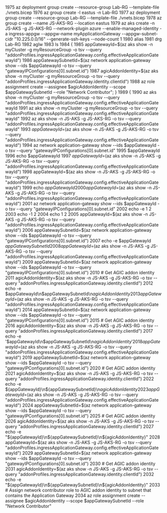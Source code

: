  1975  az deployment group create --resource-group Lab-RG --template-file ./vnets.bicep
 1976  az group create -l eastus -n Lab-RG
 1977  az deployment group create --resource-group Lab-RG --template-file ./vnets.bicep
 1978  az group create --name JS-AKS-RG --location eastus
 1979  az aks create -n JS-AKS -g JS-AKS-RG --network-plugin azure --enable-managed-identity -a ingress-appgw --appgw-name myApplicationGateway --appgw-subnet-cidr "10.225.0.0/16" --generate-ssh-keys --node-count 1
 1980  alias
 1981  drg Lab-RG
 1982  aglw
 1983  ls
 1984  {
 1985  appGatewayId=$(az aks show -n myCluster -g myResourceGroup -o tsv --query "addonProfiles.ingressApplicationGateway.config.effectiveApplicationGatewayId")
 1986  appGatewaySubnetId=$(az network application-gateway show --ids $appGatewayId -o tsv --query "gatewayIPConfigurations[0].subnet.id")
 1987  agicAddonIdentity=$(az aks show -n myCluster -g myResourceGroup -o tsv --query "addonProfiles.ingressApplicationGateway.identity.clientId")
 1988  az role assignment create --assignee $agicAddonIdentity --scope $appGatewaySubnetId --role "Network Contributor"; }
 1989  {
 1990  az aks show -n myCluster -g myResourceGroup -o tsv --query "addonProfiles.ingressApplicationGateway.config.effectiveApplicationGatewayId
 1991  az aks show -n myCluster -g myResourceGroup -o tsv --query "addonProfiles.ingressApplicationGateway.config.effectiveApplicationGatewayId"
 1992  az aks show -n JS-AKS -g JS-AKS-RG -o tsv --query "addonProfiles.ingressApplicationGateway.config.effectiveApplicationGatewayId"
 1993  $appGatewayId=$(az aks show -n JS-AKS -g JS-AKS-RG -o tsv --query "addonProfiles.ingressApplicationGateway.config.effectiveApplicationGatewayId")
 1994  az network application-gateway show --ids $appGatewayId -o tsv --query "gatewayIPConfigurations[0].subnet.id"
 1995  $appGatewayId 
 1996  echo $appGatewayId 
 1997  $appGatewayId=$(az aks show -n JS-AKS -g JS-AKS-RG -o tsv --query "addonProfiles.ingressApplicationGateway.config.effectiveApplicationGatewayId")
 1998  appGatewayId=$(az aks show -n JS-AKS -g JS-AKS-RG -o tsv --query "addonProfiles.ingressApplicationGateway.config.effectiveApplicationGatewayId")
 1999  echo $appGatewayId 
 2000  appGatewayId=$(az aks show -n JS-AKS -g JS-AKS-RG -o tsv --query "addonProfiles.ingressApplicationGateway.config.effectiveApplicationGatewayId")
 2001  az network application-gateway show --ids $appGatewayId -o tsv --query "gatewayIPConfigurations[0].subnet.id"
 2002  echo -e 1 2
 2003  echo -1 2
 2004  echo 1 2
 2005  appGatewayId=$(az aks show -n JS-AKS -g JS-AKS-RG -o tsv --query "addonProfiles.ingressApplicationGateway.config.effectiveApplicationGatewayId")
 2006  appGatewaySubnetId=$(az network application-gateway show --ids $appGatewayId -o tsv --query "gatewayIPConfigurations[0].subnet.id")
 2007  echo -e $appGatewayId $appGatewaySubnetId
 2008  appGatewayId=$(az aks show -n JS-AKS -g JS-AKS-RG -o tsv --query "addonProfiles.ingressApplicationGateway.config.effectiveApplicationGatewayId")
 2009  appGatewaySubnetId=$(az network application-gateway show --ids $appGatewayId -o tsv --query "gatewayIPConfigurations[0].subnet.id")
 2010  # Get AGIC addon identity
 2011  agicAddonIdentity=$(az aks show -n JS-AKS -g JS-AKS-RG -o tsv --query "addonProfiles.ingressApplicationGateway.identity.clientId")
 2012  echo -e $appGatewayId\n$appGatewaySubnetId\n$agicAddonIdentity
 2013  appGatewayId=$(az aks show -n JS-AKS -g JS-AKS-RG -o tsv --query "addonProfiles.ingressApplicationGateway.config.effectiveApplicationGatewayId")
 2014  appGatewaySubnetId=$(az network application-gateway show --ids $appGatewayId -o tsv --query "gatewayIPConfigurations[0].subnet.id")
 2015  # Get AGIC addon identity
 2016  agicAddonIdentity=$(az aks show -n JS-AKS -g JS-AKS-RG -o tsv --query "addonProfiles.ingressApplicationGateway.identity.clientId")
 2017  echo -e '$appGatewayId\n$appGatewaySubnetId\n$agicAddonIdentity'
 2018  appGatewayId=$(az aks show -n JS-AKS -g JS-AKS-RG -o tsv --query "addonProfiles.ingressApplicationGateway.config.effectiveApplicationGatewayId")
 2019  appGatewaySubnetId=$(az network application-gateway show --ids $appGatewayId -o tsv --query "gatewayIPConfigurations[0].subnet.id")
 2020  # Get AGIC addon identity
 2021  agicAddonIdentity=$(az aks show -n JS-AKS -g JS-AKS-RG -o tsv --query "addonProfiles.ingressApplicationGateway.identity.clientId")
 2022  echo -e ${appGatewayId}\n${appGatewaySubnetId}\n${agicAddonIdentity}
 2023  appGatewayId=$(az aks show -n JS-AKS -g JS-AKS-RG -o tsv --query "addonProfiles.ingressApplicationGateway.config.effectiveApplicationGatewayId")
 2024  appGatewaySubnetId=$(az network application-gateway show --ids $appGatewayId -o tsv --query "gatewayIPConfigurations[0].subnet.id")
 2025  # Get AGIC addon identity
 2026  agicAddonIdentity=$(az aks show -n JS-AKS -g JS-AKS-RG -o tsv --query "addonProfiles.ingressApplicationGateway.identity.clientId")
 2027  echo -e "${appGatewayId}\n${appGatewaySubnetId}\n${agicAddonIdentity}"
 2028  appGatewayId=$(az aks show -n JS-AKS -g JS-AKS-RG -o tsv --query "addonProfiles.ingressApplicationGateway.config.effectiveApplicationGatewayId")
 2029  appGatewaySubnetId=$(az network application-gateway show --ids $appGatewayId -o tsv --query "gatewayIPConfigurations[0].subnet.id")
 2030  # Get AGIC addon identity
 2031  agicAddonIdentity=$(az aks show -n JS-AKS -g JS-AKS-RG -o tsv --query "addonProfiles.ingressApplicationGateway.identity.clientId")
 2032  echo -e "${appGatewayId}\n${appGatewaySubnetId}\n${agicAddonIdentity}"
 2033  # Assign network contributor role to AGIC addon identity to subnet that contains the Application Gateway
 2034  az role assignment create --assignee $agicAddonIdentity --scope $appGatewaySubnetId --role "Network Contributor"
